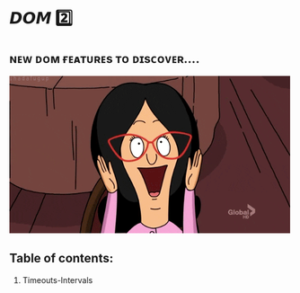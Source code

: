 # 𝘿𝙊𝙈 2️⃣

## ɴᴇᴡ ᴅᴏᴍ ғᴇᴀᴛᴜʀᴇs ᴛᴏ ᴅɪsᴄᴏᴠᴇʀ....
![yuppie](<1.Timeouts-Intervals/assets/img/exited.gif>)


## Table of contents:
1. Timeouts-Intervals
